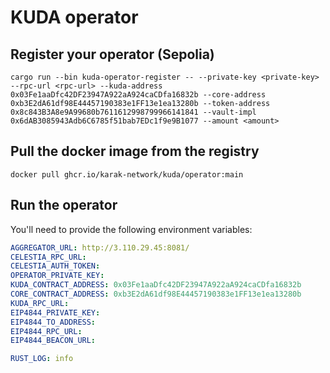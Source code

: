 # KUDA operator

## Register your operator (Sepolia)

```shell
cargo run --bin kuda-operator-register -- --private-key <private-key> --rpc-url <rpc-url> --kuda-address 0x03Fe1aaDfc42DF23947A922aA924caCDfa16832b --core-address 0xb3E2dA61df98E44457190383e1FF13e1ea13280b --token-address 0x8c843B3A8e9A99680b7611612998799966141841 --vault-impl 0x6dAB3085943Adb6C6785f51bab7EDc1f9e9B1077 --amount <amount>
```

## Pull the docker image from the registry

```shell
docker pull ghcr.io/karak-network/kuda/operator:main
```

## Run the operator

You'll need to provide the following environment variables:

```yaml
AGGREGATOR_URL: http://3.110.29.45:8081/
CELESTIA_RPC_URL:
CELESTIA_AUTH_TOKEN:
OPERATOR_PRIVATE_KEY:
KUDA_CONTRACT_ADDRESS: 0x03Fe1aaDfc42DF23947A922aA924caCDfa16832b
CORE_CONTRACT_ADDRESS: 0xb3E2dA61df98E44457190383e1FF13e1ea13280b
KUDA_RPC_URL:
EIP4844_PRIVATE_KEY:
EIP4844_TO_ADDRESS:
EIP4844_RPC_URL:
EIP4844_BEACON_URL:

RUST_LOG: info
```
